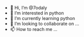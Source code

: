 - 👋 Hi, I’m @7odaly
- 👀 I’m interested in python
- 🌱 I’m currently learning python
- 💞️ I’m looking to collaborate on ...
- 📫 How to reach me ...

<!---
7odaly/7odaly is a ✨ special ✨ repository because its `README.md` (this file) appears on your GitHub profile.
You can click the Preview link to take a look at your changes.
--->
